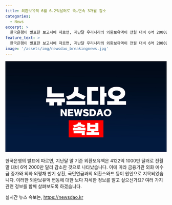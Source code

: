 ```yaml
---
title: 외환보유액 6월 6.2억달러로 뚝…연속 3개월 감소
categories:
  - News
excerpt: >
  한국은행이 발표한 보고서에 따르면, 지난달 우리나라의 외환보유액이 전월 대비 6억 2000만 달러 감소한 4122억 1000만 달러로 나타났다. 이는 외화 외평채 만기 상환과 외환스와프로 인한 일시적인 효과 등이 작용한 결과로, 사회적인 이슈가 될 전망이다.
feature_text: >
  한국은행이 발표한 보고서에 따르면, 지난달 우리나라의 외환보유액이 전월 대비 6억 2000만 달러 감소한 4122억 1000만 달러로 나타났다. 이는 외화 외평채 만기 상환과 외환스와프로 인한 일시적인 효과 등이 작용한 결과로, 사회적인 이슈가 될 전망이다.
image: '/assets/img/newsdao_breakingnews.jpg'
---
```


<p><img src="/assets/img/newsdao_breakingnews.jpg" alt="ontimetimes 속보" /></p>

<p>한국은행의 발표에 따르면, 지난달 말 기준 외환보유액은 4122억 1000만 달러로 전월 말 대비 6억 2000만 달러 감소한 것으로 나타났습니다. 이에 따라 금융기관 외화 예수금 증가와 외화 외평채 만기 상환, 국민연금과의 외환스와프 등이 원인으로 지목되었습니다. 이러한 외환보유액 변동에 대한 보다 자세한 정보를 알고 싶으신가요? 여러 가지 관련 정보를 함께 살펴보도록 하겠습니다.</p>
실시간 뉴스 속보는, <a href="https://newsdao.kr" rel="dofollow">https://newsdao.kr</a>


